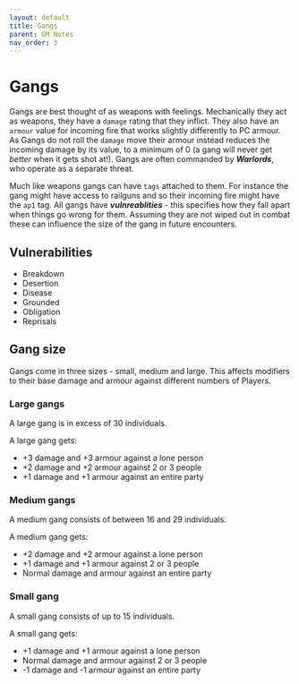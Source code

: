 ```yaml
---
layout: default
title: Gangs
parent: GM Notes
nav_order: 3
---
```


# Gangs

Gangs are best thought of as weapons with feelings. Mechanically they act as weapons, they have a `damage` rating that they inflict. They also have an `armour` value for incoming fire that works slightly differently to PC armour. As Gangs do not roll the `damage` move their armour instead reduces the incoming damage by its value, to a minimum of 0 (a gang will never get _better_ when it gets shot at!). Gangs are often commanded by **_Warlords_**, who operate as a separate threat.

Much like weapons gangs can have `tags` attached to them. For instance the gang might have access to railguns and so their incoming fire might have the `ap1` tag. All gangs have **_vulnreablities_** - this specifies how they fall apart when things go wrong for them. Assuming they are not wiped out in combat these can influence the size of the gang in future encounters.

## Vulnerabilities

- Breakdown
- Desertion
- Disease
- Grounded
- Obligation
- Reprisals

## Gang size

Gangs come in three sizes - small, medium and large. This affects modifiers to their base damage and armour against different numbers of Players.

### Large gangs

A large gang is in excess of 30 individuals.

A large gang gets:

- +3 damage and +3 armour against a lone person
- +2 damage and +2 armour against 2 or 3 people
- +1 damage and +1 armour against an entire party

### Medium gangs

A medium gang consists of between 16 and 29 individuals.

A medium gang gets:

- +2 damage and +2 armour against a lone person
- +1 damage and +1 armour against 2 or 3 people
- Normal damage and armour against an entire party

### Small gang

A small gang consists of up to 15 individuals.

A small gang gets:

- +1 damage and +1 armour against a lone person
- Normal damage and armour against 2 or 3 people
- -1 damage and -1 armour against an entire party
